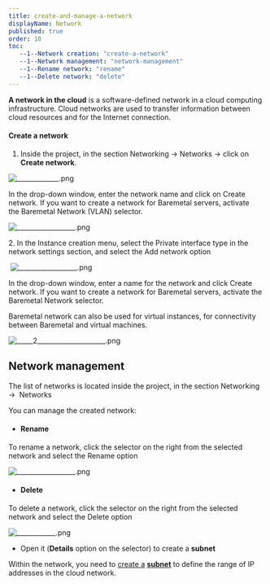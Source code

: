 ```yaml
---
title: create-and-manage-a-network
displayName: Network
published: true
order: 10
toc:
   --1--Network creation: "create-a-network"
   --1--Network management: "network-management"
   --1--Rename network: "rename"
   --1--Delete network: "delete"
---
```

**A network in the cloud** is a software-defined network in a cloud computing infrastructure. Cloud networks are used to transfer information between cloud resources and for the Internet connection. 

#### **Create a network**

1.  Inside the project, in the section Networking → Networks → click on **Create network**. 

<img src="https://support.gcore.com/hc/article_attachments/360011859838/_____________.png" alt="_____________.png">

In the drop-down window, enter the network name and click on Create network. If you want to create a network for Baremetal servers, activate the Baremetal Network (VLAN) selector. 

<img src="https://support.gcore.com/hc/article_attachments/360011859818/__________________.png" alt="__________________.png">

2\. In the Instance creation menu, select the Private interface type in the network settings section, and select the Add network option 

 <img src="https://support.gcore.com/hc/article_attachments/360011776957/__________________.png" alt="__________________.png">

In the drop-down window, enter a name for the network and click Create network. If you want to create a network for Baremetal servers, activate the Baremetal Network selector. 

Baremetal network can also be used for virtual instances, for connectivity between Baremetal and virtual machines. 

<img src="https://support.gcore.com/hc/article_attachments/360011776997/_____2_____________________.png" alt="_____2_____________________.png">

**Network management** 
-----------------------

The list of networks is located inside the project, in the section Networking →  Networks  

You can manage the created network: 

*   #### **Rename**  
    

To rename a network, click the selector on the right from the selected network and select the Rename option 

<img src="https://support.gcore.com/hc/article_attachments/360011777017/__________________.png" alt="__________________.png">

*   #### **Delete** 
    

To delete a network, click the selector on the right from the selected network and select the Delete option 

<img src="https://support.gcore.com/hc/article_attachments/360011859918/____________.png" alt="____________.png">

*   Open it (**Details** option on the selector) to create a **subnet** 

Within the network, you need to [create a](https://support.gcore.com/hc/en-us/articles/13830723917713) [**subnet**](https://support.gcore.com/hc/en-us/articles/13830723917713) [](https://support.gcore.com/hc/en-us/articles/13830723917713)to define the range of IP addresses in the cloud network.